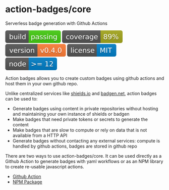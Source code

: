 # action-badges/core

Serverless badge generation with Github Actions

![build](https://raw.githubusercontent.com/action-badges/core/badges/.badges/main/build-status.svg)
![coverage](https://raw.githubusercontent.com/action-badges/core/badges/.badges/main/coverage.svg)
![version](https://raw.githubusercontent.com/action-badges/core/badges/.badges/main/package-version.svg)
![license](https://raw.githubusercontent.com/action-badges/core/badges/.badges/main/package-license.svg)
![node](https://raw.githubusercontent.com/action-badges/core/badges/.badges/main/package-node-version.svg)

Action badges allows you to create custom badges using github actions and host them in your own github repo.

Unlike centralized services like [shields.io](https://shields.io/) and [badgen.net](https://badgen.net/), action badges can be used to:

- Generate badges using content in private repositories without hosting and maintaining your own instance of shields or badgen
- Make badges that need private tokens or secrets to generate the content
- Make badges that are slow to compute or rely on data that is not available from a HTTP API
- Generate badges without contacting any external services: compute is handled by github actions, badges are stored in github repo

There are two ways to use action-badges/core. It can be used directly as a Github Action to generate badges with yaml workflows or as an NPM library to create re-usable javascript actions.

- [Github Action](https://github.com/action-badges/core/blob/main/docs/github-action.md)
- [NPM Package](https://github.com/action-badges/core/blob/main/docs/npm-package.md)
